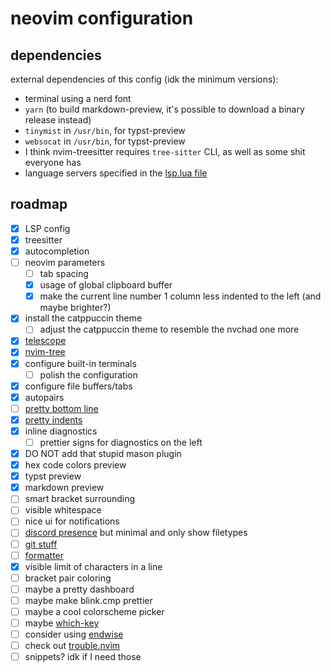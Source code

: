 # neovim configuration

## dependencies
external dependencies of this config (idk the minimum versions):
- terminal using a nerd font
- `yarn` (to build markdown-preview, it's possible to download a binary release instead)
- `tinymist` in `/usr/bin`, for typst-preview
- `websocat` in `/usr/bin`, for typst-preview
- I think nvim-treesitter requires `tree-sitter` CLI, as well as some shit everyone has
- language servers specified in the [lsp.lua file](./lua/lsp.lua)

## roadmap
- [x] LSP config
- [x] treesitter
- [x] autocompletion
- [ ] neovim parameters
  - [ ] tab spacing
  - [x] usage of global clipboard buffer
  - [x] make the current line number 1 column less indented to the left (and maybe brighter?)
- [x] install the catppuccin theme
  - [ ] adjust the catppuccin theme to resemble the nvchad one more
- [x] [telescope](https://github.com/nvim-telescope/telescope.nvim)
- [x] [nvim-tree](https://github.com/nvim-tree/nvim-tree.lua)
- [x] configure built-in terminals
  - [ ] polish the configuration
- [x] configure file buffers/tabs
- [x] autopairs
- [ ] [pretty bottom line](https://github.com/nvim-lualine/lualine.nvim)
- [x] [pretty indents](https://github.com/lukas-reineke/indent-blankline.nvim)
- [x] inline diagnostics 
  - [ ] prettier signs for diagnostics on the left
- [x] DO NOT add that stupid mason plugin
- [x] hex code colors preview
- [x] typst preview
- [x] markdown preview
- [ ] smart bracket surrounding
- [ ] visible whitespace
- [ ] nice ui for notifications
- [ ] [discord presence](https://github.com/vyfor/cord.nvim) but minimal and only show filetypes
- [ ] [git stuff](https://github.com/lewis6991/gitsigns.nvim)
- [ ] [formatter](https://github.com/stevearc/conform.nvim)
- [x] visible limit of characters in a line
- [ ] bracket pair coloring
- [ ] maybe a pretty dashboard
- [ ] maybe make blink.cmp prettier
- [ ] maybe a cool colorscheme picker
- [ ] maybe [which-key](https://github.com/folke/which-key.nvim)
- [ ] consider using [endwise](https://github.com/RRethy/nvim-treesitter-endwise)
- [ ] check out [trouble.nvim](https://github.com/folke/trouble.nvim)
- [ ] snippets? idk if I need those
